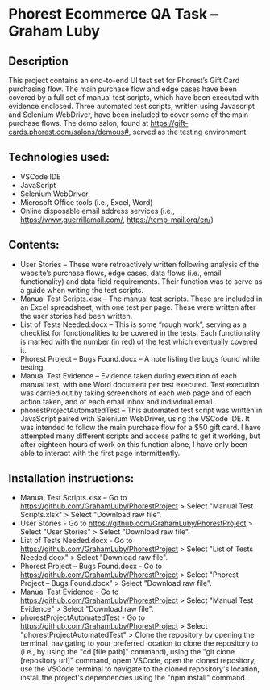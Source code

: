# Phorest Ecommerce QA Task – Graham Luby

## Description

This project contains an end-to-end UI test set for Phorest’s Gift Card purchasing flow. The main purchase flow and edge cases have been covered by a full set of manual test scripts, which have been executed with evidence enclosed. Three automated test scripts, written using Javascript and Selenium WebDriver, have been included to cover some of the main purchase flows. 
The demo salon, found at https://gift-cards.phorest.com/salons/demous#, served as the testing environment. 

## Technologies used:
* VSCode IDE
* JavaScript
* Selenium WebDriver
* Microsoft Office tools (i.e., Excel, Word)
* Online disposable email address services (i.e., https://www.guerrillamail.com/, https://temp-mail.org/en/)

## Contents:
* User Stories – These were retroactively written following analysis of the website’s purchase flows, edge cases, data flows (i.e., email functionality) and data field requirements. Their function was to serve as a guide when writing the test scripts.
* Manual Test Scripts.xlsx – The manual test scripts. These are included in an Excel spreadsheet, with one test per page. These were written after the user stories had been written.
* List of Tests Needed.docx – This is some “rough work”, serving as a checklist for functionalities to be covered in the tests. Each functionality is marked with the number (in red) of the test which eventually covered it.
* Phorest Project – Bugs Found.docx – A note listing the bugs found while testing.
* Manual Test Evidence – Evidence taken during execution of each manual test, with one Word document per test executed. Test execution was carried out by taking screenshots of each web page and of each action taken, and of each email inbox and individual email.
* phorestProjectAutomatedTest – This automated test script was written in JavaScript paired with Selenium WebDriver, using the VSCode IDE. It was intended to follow the main purchase flow for a $50 gift card. I have attempted many different scripts and access paths to get it working, but after eighteen hours of work on this function alone, I have only been able to interact with the first page intermittently.

## Installation instructions:
* Manual Test Scripts.xlsx – Go to https://github.com/GrahamLuby/PhorestProject > Select "Manual Test Scripts.xlsx" > Select "Download raw file".
* User Stories - Go to https://github.com/GrahamLuby/PhorestProject > Select "User Stories" >  Select "Download raw file".
* List of Tests Needed.docx - Go to https://github.com/GrahamLuby/PhorestProject > Select "List of Tests Needed.docx" >  Select "Download raw file".
* Phorest Project – Bugs Found.docx - Go to https://github.com/GrahamLuby/PhorestProject > Select "Phorest Project – Bugs Found.docx" >  Select "Download raw file".
* Manual Test Evidence - Go to https://github.com/GrahamLuby/PhorestProject > Select "Manual Test Evidence" >  Select "Download raw file".
* phorestProjectAutomatedTest - Go to https://github.com/GrahamLuby/PhorestProject > Select "phorestProjectAutomatedTest" > Clone the repository by opening the terminal, navigating to your preferred location to clone the repository to (i.e., by using the "cd [file path]" command), using the "git clone [repository url]" command, opem VSCode, open the cloned repository, use the VSCode terminal to navigate to the cloned repository's location, install the project's dependencies using the "npm install" command.
